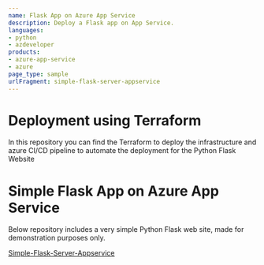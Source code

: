 ```yaml
---
name: Flask App on Azure App Service
description: Deploy a Flask app on App Service.
languages:
- python
- azdeveloper
products:
- azure-app-service
- azure
page_type: sample
urlFragment: simple-flask-server-appservice
---
```


# Deployment using Terraform

In this repository you can find the Terraform to deploy the infrastructure and azure CI/CD pipeline to automate the deployment for the Python Flask Website

# Simple Flask App on Azure App Service

Below repository includes a very simple Python Flask web site, made for demonstration purposes only.

[Simple-Flask-Server-Appservice](https://github.com/Azure-Samples/simple-flask-server-appservice.git)



